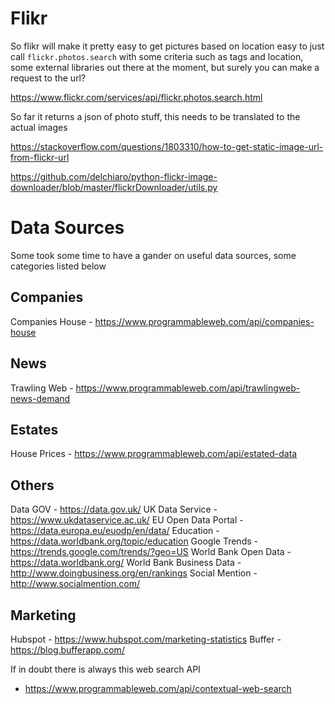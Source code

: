 # Flikr
So flikr will make it pretty easy to get pictures based on location easy to just call `flickr.photos.search` with some criteria such as tags and location, some external libraries out there at the moment, but surely you can make a request to the url?

https://www.flickr.com/services/api/flickr.photos.search.html

So far it returns a json of photo stuff, this needs to be translated to the actual images

https://stackoverflow.com/questions/1803310/how-to-get-static-image-url-from-flickr-url

https://github.com/delchiaro/python-flickr-image-downloader/blob/master/flickrDownloader/utils.py

# Data Sources
Some took some time to have a gander on useful data sources, some categories listed below
## Companies
Companies House - https://www.programmableweb.com/api/companies-house
## News
Trawling Web - https://www.programmableweb.com/api/trawlingweb-news-demand
## Estates 
House Prices - https://www.programmableweb.com/api/estated-data
## Others
Data GOV - https://data.gov.uk/
UK Data Service - https://www.ukdataservice.ac.uk/
EU Open Data Portal - https://data.europa.eu/euodp/en/data/
Education - https://data.worldbank.org/topic/education
Google Trends - https://trends.google.com/trends/?geo=US
World Bank Open Data - https://data.worldbank.org/
World Bank Business Data - http://www.doingbusiness.org/en/rankings
Social Mention - http://www.socialmention.com/
## Marketing
Hubspot - https://www.hubspot.com/marketing-statistics
Buffer - https://blog.bufferapp.com/

If in doubt there is always this web search API
- https://www.programmableweb.com/api/contextual-web-search
